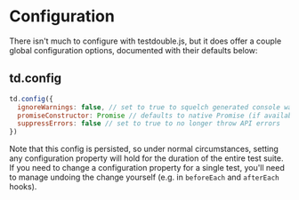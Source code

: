 # Configuration

There isn't much to configure with testdouble.js, but it does offer a couple
global configuration options, documented with their defaults below:

## td.config

```js
td.config({
  ignoreWarnings: false, // set to true to squelch generated console warnings
  promiseConstructor: Promise // defaults to native Promise (if available)
  suppressErrors: false // set to true to no longer throw API errors
})
```

Note that this config is persisted, so under normal circumstances, setting any
configuration property will hold for the duration of the entire test suite. If
you need to change a configuration property for a single test, you'll need to
manage undoing the change yourself (e.g. in `beforeEach` and `afterEach` hooks).
